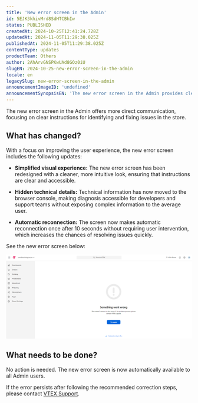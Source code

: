 ```yaml
---
title: 'New error screen in the Admin'
id: 5EJK3khivMrd8SdHTCBhIw
status: PUBLISHED
createdAt: 2024-10-25T12:41:24.728Z
updatedAt: 2024-11-05T11:29:38.025Z
publishedAt: 2024-11-05T11:29:38.025Z
contentType: updates
productTeam: Others
author: 2AhArvGNSPKwUAd8GOz0iU
slugEN: 2024-10-25-new-error-screen-in-the-admin
locale: en
legacySlug: new-error-screen-in-the-admin
announcementImageID: 'undefined'
announcementSynopsisEN: 'The new error screen in the Admin provides clear instructions and hides technical details.'
---
```


The new error screen in the Admin offers more direct communication, focusing on clear instructions for identifying and fixing issues in the store.

## What has changed?

With a focus on improving the user experience, the new error screen includes the following updates:

- **Simplified visual experience:** The new error screen has been redesigned with a cleaner, more intuitive look, ensuring that instructions are clear and accessible.

- **Hidden technical details:** Technical information has now moved to the browser console, making diagnosis accessible for developers and support teams without exposing complex information to the average user.

- **Automatic reconnection:** The screen now makes automatic reconnection once after 10 seconds without requiring user intervention, which increases the chances of resolving issues quickly.

See the new error screen below:

![Tela erro - EN](https://raw.githubusercontent.com/vtexdocs/help-center-content/refs/heads/main/docs/en/announcements/2024/2024-10-25-new-error-screen-in-the-admin_1.png)

## What needs to be done?

No action is needed. The new error screen is now automatically available to all Admin users.

If the error persists after following the recommended correction steps, please contact [VTEX Support](https://support.vtex.com/hc/pt-br/requests).
